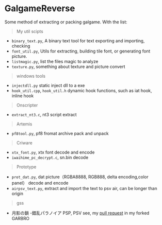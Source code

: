 # GalgameReverse

Some method of extracting or packing galgame.
With the list:
> My util scipts

* `binary_text.py`, A binary text tool for text exporting and importing, checking 
* `font_util.py`, Utils for extracting, building tile font, or generating font picture.
* `listmagic.py`, list the files magic to analyze
* `texture.py`, something about texture and picture convert

> windows tools

* `injectdll.py` static inject dll to a exe
* `hook_util.cpp`, `hook_util.h` dynamic hook functions, such as iat hook, inline hook

> Onscripter

* `extract_nt3.c`,  nt3 script extract

> Artemis

* `pf8tool.py`,  pf8 fromat archive pack and unpack

> Criware

* `xtx_font.py`, xtx font decode and encode
* `iwaihime_pc_decrypt.c`,  sn.bin decode

> Prototype

* `prot_dat.py`, dat picture（RGBA8888, RGB888, delta encoding,color panel） decode and encode
* `airpsv_text.py`, extract and import the text to psv air, can be longer than origin

> gss

* 月影の鎖 -錯乱パラノイア PSP, PSV see, my [pull request](https://github.com/morkt/GARbro/pull/435) in my forked GARBRO 